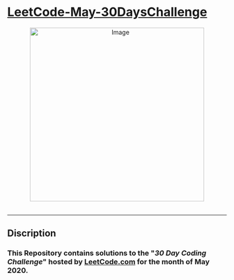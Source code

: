 # [LeetCode-May-30DaysChallenge](https://leetcode.com/explore/)
<div align="center" ><img src="https://res.cloudinary.com/practicaldev/image/fetch/s--pkV_ojKD--/c_imagga_scale,f_auto,fl_progressive,h_420,q_auto,w_1000/https://dev-to-uploads.s3.amazonaws.com/i/h4ear4i3g4q7r04utgpm.png" alt="Image" width=auto height=400px/></div> <br><hr>

## Discription
### This Repository contains solutions to the "*30 Day Coding Challenge*" hosted by [LeetCode.com](https://leetcode.com/) for the month of May 2020.
